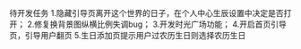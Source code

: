 待开发任务
1.隐藏引导页离开这个世界的日子，在个人中心生辰设置中决定是否打开；
2.修复换背景图纵横比例失调bug；
3.开发时光广场功能；
4.开启首页引导页，引导用户翻页
5.生日添加页提示用户过农历生日则选择农历生日
